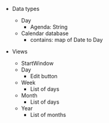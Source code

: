 * Data types
  * Day
    * Agenda: String
  * Calendar database
    * contains: map of Date to Day

* Views
  * StartWindow
  * Day
    * Edit button
  * Week
    * List of days
  * Month
    * List of days
  * Year
    * List of months
